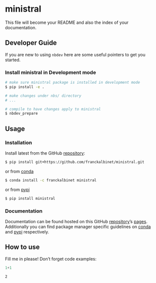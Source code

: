 # ministral


<!-- WARNING: THIS FILE WAS AUTOGENERATED! DO NOT EDIT! -->

This file will become your README and also the index of your
documentation.

## Developer Guide

If you are new to using `nbdev` here are some useful pointers to get you
started.

### Install ministral in Development mode

``` sh
# make sure ministral package is installed in development mode
$ pip install -e .

# make changes under nbs/ directory
# ...

# compile to have changes apply to ministral
$ nbdev_prepare
```

## Usage

### Installation

Install latest from the GitHub
[repository](https://github.com/franckalbinet/ministral):

``` sh
$ pip install git+https://github.com/franckalbinet/ministral.git
```

or from [conda](https://anaconda.org/franckalbinet/ministral)

``` sh
$ conda install -c franckalbinet ministral
```

or from [pypi](https://pypi.org/project/ministral/)

``` sh
$ pip install ministral
```

### Documentation

Documentation can be found hosted on this GitHub
[repository](https://github.com/franckalbinet/ministral)’s
[pages](https://franckalbinet.github.io/ministral/). Additionally you
can find package manager specific guidelines on
[conda](https://anaconda.org/franckalbinet/ministral) and
[pypi](https://pypi.org/project/ministral/) respectively.

## How to use

Fill me in please! Don’t forget code examples:

``` python
1+1
```

    2
